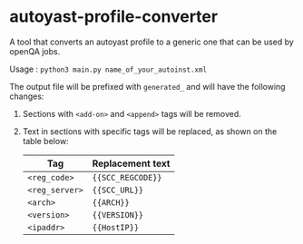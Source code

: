 # autoyast-profile-converter
A tool that converts an autoyast profile to a generic one that can be used by openQA jobs.

Usage : `python3 main.py name_of_your_autoinst.xml`

The output file will be prefixed with `generated_` and will have the following changes:

1. Sections with `<add-on>` and `<append>` tags will be removed.

2. Text in sections with specific tags will be replaced, as shown on the table below:
    
    | Tag | Replacement text|
    | --- | ----------- |
    | `<reg_code>` | `{{SCC_REGCODE}}` |
    | `<reg_server>` | `{{SCC_URL}}` |
    | `<arch>` | `{{ARCH}}` |
    | `<version>` | `{{VERSION}}` |
    | `<ipaddr>` | `{{HostIP}}` |
